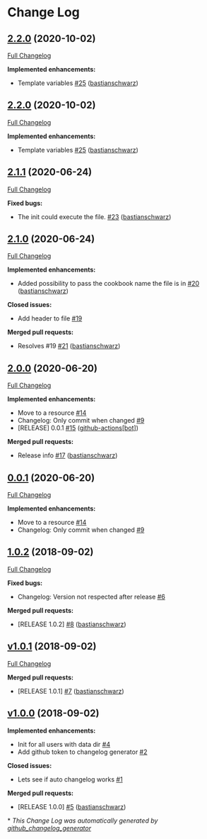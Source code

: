 # Change Log

## [2.2.0](https://github.com/codenamephp/chef.cookbook.bash/tree/2.2.0) (2020-10-02)

[Full Changelog](https://github.com/codenamephp/chef.cookbook.bash/compare/2.1.1...2.2.0)

**Implemented enhancements:**

- Template variables [\#25](https://github.com/codenamephp/chef.cookbook.bash/pull/25) ([bastianschwarz](https://github.com/bastianschwarz))

## [2.2.0](https://github.com/codenamephp/chef.cookbook.bash/tree/2.2.0) (2020-10-02)

[Full Changelog](https://github.com/codenamephp/chef.cookbook.bash/compare/2.1.1...2.2.0)

**Implemented enhancements:**

- Template variables [\#25](https://github.com/codenamephp/chef.cookbook.bash/pull/25) ([bastianschwarz](https://github.com/bastianschwarz))

## [2.1.1](https://github.com/codenamephp/chef.cookbook.bash/tree/2.1.1) (2020-06-24)

[Full Changelog](https://github.com/codenamephp/chef.cookbook.bash/compare/2.1.0...2.1.1)

**Fixed bugs:**

- The init could execute the file. [\#23](https://github.com/codenamephp/chef.cookbook.bash/pull/23) ([bastianschwarz](https://github.com/bastianschwarz))

## [2.1.0](https://github.com/codenamephp/chef.cookbook.bash/tree/2.1.0) (2020-06-24)

[Full Changelog](https://github.com/codenamephp/chef.cookbook.bash/compare/2.0.5...2.1.0)

**Implemented enhancements:**

- Added possibility to pass the cookbook name the file is in [\#20](https://github.com/codenamephp/chef.cookbook.bash/pull/20) ([bastianschwarz](https://github.com/bastianschwarz))

**Closed issues:**

- Add header to file [\#19](https://github.com/codenamephp/chef.cookbook.bash/issues/19)

**Merged pull requests:**

- Resolves \#19 [\#21](https://github.com/codenamephp/chef.cookbook.bash/pull/21) ([bastianschwarz](https://github.com/bastianschwarz))

## [2.0.0](https://github.com/codenamephp/chef.cookbook.bash/tree/2.0.0) (2020-06-20)

[Full Changelog](https://github.com/codenamephp/chef.cookbook.bash/compare/v1.0.2...2.0.0)

**Implemented enhancements:**

- Move to a resource [\#14](https://github.com/codenamephp/chef.cookbook.bash/issues/14)
- Changelog: Only commit when changed [\#9](https://github.com/codenamephp/chef.cookbook.bash/issues/9)
- \[RELEASE\] 0.0.1 [\#15](https://github.com/codenamephp/chef.cookbook.bash/pull/15) ([github-actions[bot]](https://github.com/apps/github-actions))

**Merged pull requests:**

- Release info [\#17](https://github.com/codenamephp/chef.cookbook.bash/pull/17) ([bastianschwarz](https://github.com/bastianschwarz))

## [0.0.1](https://github.com/codenamephp/chef.cookbook.bash/tree/0.0.1) (2020-06-20)

[Full Changelog](https://github.com/codenamephp/chef.cookbook.bash/compare/v1.0.2...0.0.1)

**Implemented enhancements:**

- Move to a resource [\#14](https://github.com/codenamephp/chef.cookbook.bash/issues/14)
- Changelog: Only commit when changed [\#9](https://github.com/codenamephp/chef.cookbook.bash/issues/9)

## [1.0.2](https://github.com/codenamephp/chef.cookbook.bash/tree/1.0.2) (2018-09-02)
[Full Changelog](https://github.com/codenamephp/chef.cookbook.bash/compare/v1.0.1...1.0.2)

**Fixed bugs:**

- Changelog: Version not respected after release [\#6](https://github.com/codenamephp/chef.cookbook.bash/issues/6)

**Merged pull requests:**

- \[RELEASE 1.0.2\] [\#8](https://github.com/codenamephp/chef.cookbook.bash/pull/8) ([bastianschwarz](https://github.com/bastianschwarz))

## [v1.0.1](https://github.com/codenamephp/chef.cookbook.bash/tree/v1.0.1) (2018-09-02)
[Full Changelog](https://github.com/codenamephp/chef.cookbook.bash/compare/v1.0.0...v1.0.1)

**Merged pull requests:**

- \[RELEASE 1.0.1\] [\#7](https://github.com/codenamephp/chef.cookbook.bash/pull/7) ([bastianschwarz](https://github.com/bastianschwarz))

## [v1.0.0](https://github.com/codenamephp/chef.cookbook.bash/tree/v1.0.0) (2018-09-02)
**Implemented enhancements:**

- Init for all users with data dir [\#4](https://github.com/codenamephp/chef.cookbook.bash/issues/4)
- Add github token to changelog generator [\#2](https://github.com/codenamephp/chef.cookbook.bash/issues/2)

**Closed issues:**

- Lets see if auto changelog works [\#1](https://github.com/codenamephp/chef.cookbook.bash/issues/1)

**Merged pull requests:**

- \[RELEASE 1.0.0\] [\#5](https://github.com/codenamephp/chef.cookbook.bash/pull/5) ([bastianschwarz](https://github.com/bastianschwarz))



\* *This Change Log was automatically generated by [github_changelog_generator](https://github.com/skywinder/Github-Changelog-Generator)*